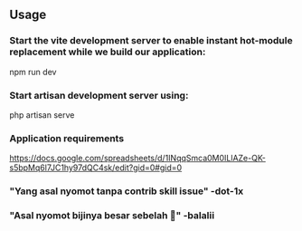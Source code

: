 ## Usage

### Start the vite development server to enable instant hot-module replacement while we build our application:

npm run dev

### Start artisan development server using:

php artisan serve

### Application requirements

https://docs.google.com/spreadsheets/d/1INqqSmca0M0ILlAZe-QK-s5bpMq6l7JC1hy97dQC4sk/edit?gid=0#gid=0




### "Yang asal nyomot tanpa contrib skill issue" -dot-1x
### "Asal nyomot bijinya besar sebelah 🫵" -balalii
